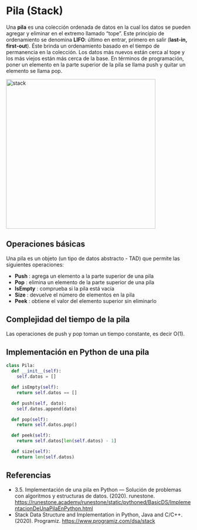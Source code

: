 # Pila (Stack)

Una **pila** es una colección ordenada de datos en la cual los datos se pueden agregar y eliminar en el extremo llamado “tope”.
Este principio de ordenamiento se denomina **LIFO**: último en entrar, primero en salir (**last-in, first-out**). Éste brinda un ordenamiento basado en el tiempo de permanencia en la colección. 
Los datos más nuevos están cerca al tope y los más viejos están más cerca de la base.
En términos de programación, poner un elemento en la parte superior de la pila se llama push y quitar un elemento se llama pop.

<img width="407" alt="stack" src="https://user-images.githubusercontent.com/42527034/120229121-1ad07100-c212-11eb-80d6-d9a41f040958.png">

## Operaciones básicas

Una pila es un objeto (un tipo de datos abstracto - TAD) que permite las siguientes operaciones:

* **Push** : agrega un elemento a la parte superior de una pila
* **Pop** : elimina un elemento de la parte superior de una pila
* **IsEmpty** : comprueba si la pila está vacía
* **Size** :  devuelve el número de elementos en la pila
* **Peek** : obtiene el valor del elemento superior sin eliminarlo

## Complejidad del tiempo de la pila

Las operaciones de push y pop toman un tiempo constante, es decir O(1).

## Implementación en Python de una pila

```python
class Pila:
  def __init__(self):
    self.datos = []

  def isEmpty(self):
    return self.datos == []

  def push(self, dato):
    self.datos.append(dato)

  def pop(self):
    return self.datos.pop()

  def peek(self):
    return self.datos[len(self.datos) - 1]

  def size(self):
    return len(self.datos)
```

## Referencias
* 3.5. Implementación de una pila en Python — Solución de problemas con algoritmos y estructuras de datos. (2020). runestone. https://runestone.academy/runestone/static/pythoned/BasicDS/ImplementacionDeUnaPilaEnPython.html
* Stack Data Structure and Implementation in Python, Java and C/C++. (2020). Programiz. https://www.programiz.com/dsa/stack
